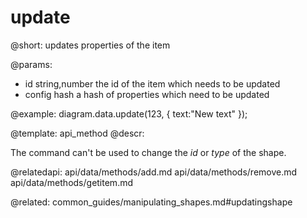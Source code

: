 update
========

@short: updates properties of the item
	

@params:

- id			string,number		the id of the item which needs to be updated
- config		hash				a hash of properties which need to be updated


@example:
diagram.data.update(123, { text:"New text" });

@template:	api_method
@descr:

The command can't be used to change the *id* or *type* of the shape.

@relatedapi:
	api/data/methods/add.md
	api/data/methods/remove.md
    api/data/methods/getitem.md
    
@related:
common_guides/manipulating_shapes.md#updatingshape